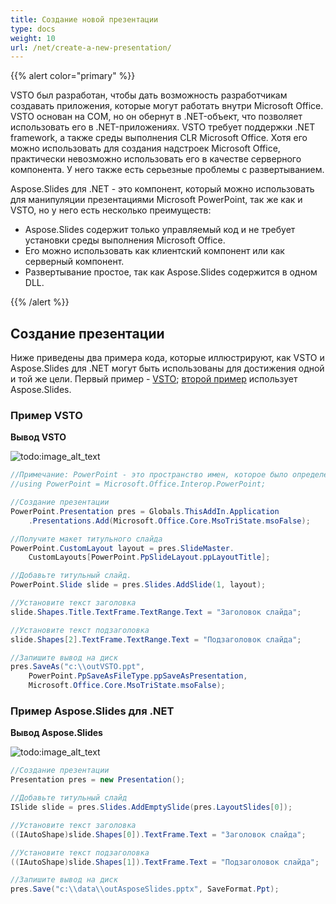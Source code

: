 ```yaml
---
title: Создание новой презентации
type: docs
weight: 10
url: /net/create-a-new-presentation/
---
```


{{% alert color="primary" %}} 

VSTO был разработан, чтобы дать возможность разработчикам создавать приложения, которые могут работать внутри Microsoft Office. VSTO основан на COM, но он обернут в .NET-объект, что позволяет использовать его в .NET-приложениях. VSTO требует поддержки .NET framework, а также среды выполнения CLR Microsoft Office. Хотя его можно использовать для создания надстроек Microsoft Office, практически невозможно использовать его в качестве серверного компонента. У него также есть серьезные проблемы с развертыванием.

Aspose.Slides для .NET - это компонент, который можно использовать для манипуляции презентациями Microsoft PowerPoint, так же как и VSTO, но у него есть несколько преимуществ:

- Aspose.Slides содержит только управляемый код и не требует установки среды выполнения Microsoft Office.
- Его можно использовать как клиентский компонент или как серверный компонент.
- Развертывание простое, так как Aspose.Slides содержится в одном DLL.

{{% /alert %}} 
## **Создание презентации**
Ниже приведены два примера кода, которые иллюстрируют, как VSTO и Aspose.Slides для .NET могут быть использованы для достижения одной и той же цели. Первый пример - [VSTO](/slides/net/create-a-new-presentation/); [второй пример](/slides/net/create-a-new-presentation/) использует Aspose.Slides.
### **Пример VSTO**
**Вывод VSTO** 

![todo:image_alt_text](create-a-new-presentation_1.png)

```c#
//Примечание: PowerPoint - это пространство имен, которое было определено выше вот так
//using PowerPoint = Microsoft.Office.Interop.PowerPoint;

//Создание презентации
PowerPoint.Presentation pres = Globals.ThisAddIn.Application
	.Presentations.Add(Microsoft.Office.Core.MsoTriState.msoFalse);

//Получите макет титульного слайда
PowerPoint.CustomLayout layout = pres.SlideMaster.
	CustomLayouts[PowerPoint.PpSlideLayout.ppLayoutTitle];

//Добавьте титульный слайд.
PowerPoint.Slide slide = pres.Slides.AddSlide(1, layout);

//Установите текст заголовка
slide.Shapes.Title.TextFrame.TextRange.Text = "Заголовок слайда";

//Установите текст подзаголовка
slide.Shapes[2].TextFrame.TextRange.Text = "Подзаголовок слайда";

//Запишите вывод на диск
pres.SaveAs("c:\\outVSTO.ppt",
	PowerPoint.PpSaveAsFileType.ppSaveAsPresentation,
	Microsoft.Office.Core.MsoTriState.msoFalse);
```

### **Пример Aspose.Slides для .NET**
**Вывод Aspose.Slides** 

![todo:image_alt_text](create-a-new-presentation_2.png)

```c#
//Создание презентации
Presentation pres = new Presentation();

//Добавьте титульный слайд
ISlide slide = pres.Slides.AddEmptySlide(pres.LayoutSlides[0]);

//Установите текст заголовка
((IAutoShape)slide.Shapes[0]).TextFrame.Text = "Заголовок слайда";

//Установите текст подзаголовка
((IAutoShape)slide.Shapes[1]).TextFrame.Text = "Подзаголовок слайда";

//Запишите вывод на диск
pres.Save("c:\\data\\outAsposeSlides.pptx", SaveFormat.Ppt);
```